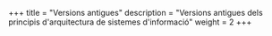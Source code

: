 +++
title = "Versions antigues"
description = "Versions antigues dels principis d'arquitectura de sistemes d'informació"
weight = 2
+++